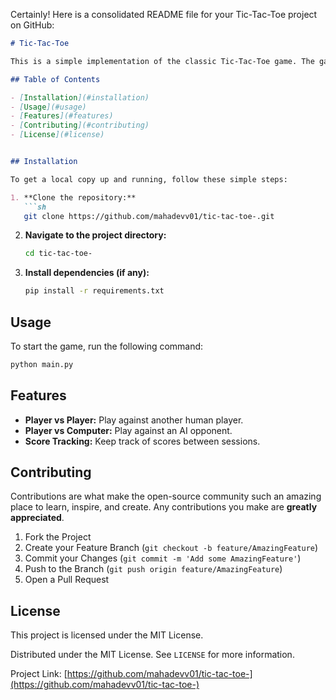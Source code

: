 Certainly! Here is a consolidated README file for your Tic-Tac-Toe project on GitHub:

```markdown
# Tic-Tac-Toe

This is a simple implementation of the classic Tic-Tac-Toe game. The game is built using Python.

## Table of Contents

- [Installation](#installation)
- [Usage](#usage)
- [Features](#features)
- [Contributing](#contributing)
- [License](#license)


## Installation

To get a local copy up and running, follow these simple steps:

1. **Clone the repository:**
   ```sh
   git clone https://github.com/mahadevv01/tic-tac-toe-.git
   ```
2. **Navigate to the project directory:**
   ```sh
   cd tic-tac-toe-
   ```
3. **Install dependencies (if any):**
   ```sh
   pip install -r requirements.txt
   ```

## Usage

To start the game, run the following command:

```sh
python main.py
```

## Features

- **Player vs Player:** Play against another human player.
- **Player vs Computer:** Play against an AI opponent.
- **Score Tracking:** Keep track of scores between sessions.

## Contributing

Contributions are what make the open-source community such an amazing place to learn, inspire, and create. Any contributions you make are **greatly appreciated**.

1. Fork the Project
2. Create your Feature Branch (`git checkout -b feature/AmazingFeature`)
3. Commit your Changes (`git commit -m 'Add some AmazingFeature'`)
4. Push to the Branch (`git push origin feature/AmazingFeature`)
5. Open a Pull Request

## License
This project is licensed under the MIT License.

Distributed under the MIT License. See `LICENSE` for more information.



Project Link: [https://github.com/mahadevv01/tic-tac-toe-](https://github.com/mahadevv01/tic-tac-toe-)

